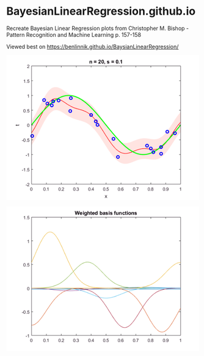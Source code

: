 # BayesianLinearRegression.github.io
Recreate Bayesian Linear Regression plots from Christopher M. Bishop - Pattern Recognition and Machine Learning p. 157-158

Viewed best on https://benlinnik.github.io/BaysianLinearRegression/

![Example.png](Example.png)

![BasisFct.png](BasisFct.png)
